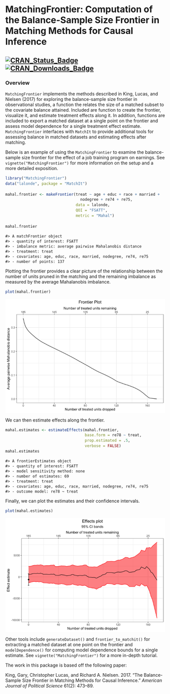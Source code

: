 
<!-- README.md is generated from README.Rmd. Please edit that file -->

# MatchingFrontier: Computation of the Balance-Sample Size Frontier in Matching Methods for Causal Inference

<!-- <img src="man/figures/logo.png" align="right" width="150"/> -->

## [![CRAN\_Status\_Badge](https://img.shields.io/cran/v/MatchingFrontier?color=952100)](https://cran.r-project.org/package=MatchingFrontier) [![CRAN\_Downloads\_Badge](https://cranlogs.r-pkg.org/badges/MatchingFrontier?color=952100)](https://cran.r-project.org/package=MatchingFrontier)

### Overview

`MatchingFrontier` implements the methods described in King, Lucas, and
Nielsen (2017) for exploring the balance-sample size frontier in
observational studies, a function the relates the size of a matched
subset to the covariate balance attained. Included are function to
create the frontier, visualize it, and estimate treatment effects along
it. In addition, functions are included to export a matched dataset at a
single point on the frontier and assess model dependence for a single
treatment effect estimate. `MatchingFrontier` interfaces with `MatchIt`
to provide additional tools for assessing balance in matched datasets
and estimating effects after matching.

Below is an example of using the `MatchingFrontier` to examine the
balance-sample size frontier for the effect of a job training program on
earnings. See `vignette("MatchingFrontier")` for more information on the
setup and a more detailed exposition.

``` r
library("MatchingFrontier")
data("lalonde", package = "MatchIt")

mahal.frontier <- makeFrontier(treat ~ age + educ + race + married +
                                 nodegree + re74 + re75,
                               data = lalonde, 
                               QOI = "FSATT", 
                               metric = "Mahal")

mahal.frontier
```

    #> A matchFrontier object
    #> - quantity of interest: FSATT
    #> - imbalance metric: average pairwise Mahalanobis distance
    #> - treatment: treat
    #> - covariates: age, educ, race, married, nodegree, re74, re75
    #> - number of points: 137

Plotting the frontier provides a clear picture of the relationship
between the number of units pruned in the matching and the remaining
imbalance as measured by the average Mahalanobis imbalance.

``` r
plot(mahal.frontier)
```

<img src="man/figures/README-unnamed-chunk-3-1.png" style="display: block; margin: auto;" />

We can then estimate effects along the frontier.

``` r
mahal.estimates <- estimateEffects(mahal.frontier, 
                                   base.form = re78 ~ treat,
                                   prop.estimated = .5,
                                   verbose = FALSE)
mahal.estimates
```

    #> A frontierEstimates object
    #> - quantity of interest: FSATT
    #> - model sensitivity method: none
    #> - number of estimates: 69
    #> - treatment: treat
    #> - covariates: age, educ, race, married, nodegree, re74, re75
    #> - outcome model: re78 ~ treat

Finally, we can plot the estimates and their confidence intervals.

``` r
plot(mahal.estimates)
```

<img src="man/figures/README-unnamed-chunk-5-1.png" style="display: block; margin: auto;" />

Other tools include `generateDataset()` and `frontier_to_matchit()` for
extracting a matched dataset at one point on the frontier and
`modelDependence()` for computing model dependence bounds for a single
estimate. See `vignette("MatchingFrontier")` for a more in-depth
tutorial.

The work in this package is based off the following paper:

King, Gary, Christopher Lucas, and Richard A. Nielsen. 2017. “The
Balance-Sample Size Frontier in Matching Methods for Causal Inference.”
*American Journal of Political Science* 61(2): 473–89.
